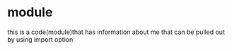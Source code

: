 # module
this is a code(module)that has information about me 
that can be pulled out by using import option
#
